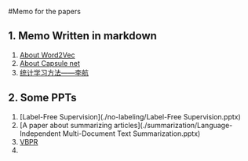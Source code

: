 #Memo for the papers

## 1. Memo Written in markdown

1. [About Word2Vec](./word2Vec/README.md)
2. [About Capsule net](./nn/Capsule/Capsule.md)
3. [统计学习方法——李航](./books/统计学习方法--李航.md)

## 2. Some PPTs

1. [Label-Free Supervision](./no-labeling/Label-Free Supervision.pptx)
2. [A paper about summarizing articles](./summarization/Language-Independent Multi-Document Text Summarization.pptx)
3. [VBPR](./RS/VBPR.pptx)
4. ​

